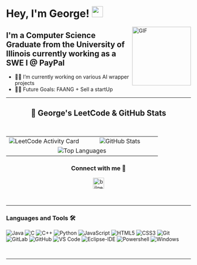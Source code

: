 # Hey, I'm George! <img width="30px" src="https://media.tenor.com/images/3b388fe03da271d2674faf85eb7c3fcd/tenor.gif" />

<img align="right" alt="GIF" height="160px" src="https://media.giphy.com/media/du3J3cXyzhj75IOgvA/giphy.gif" />

## I'm a Computer Science Graduate from the University of Illinois currently working as a SWE I @ PayPal

- 👨‍💻 I’m currently working on various AI wrapper projects
- 💪🏼 Future Goals: FAANG + Sell a startUp

---

<!--
<div align = "center">
  
### Spotify Playing 🎧 


  
[![spotify-github-profile](https://spotify-github-profile.vercel.app/api/view?uid=22vwzjq7bb4bim2lnym7jtona&cover_image=true&theme=novatorem&show_offline=false&background_color=121212&interchange=false&bar_color=53b14f&bar_color_cover=false)](https://github.com/kittinan/spotify-github-profile)

</div>
-->

<div align="center">

  ## 🚀 George's LeetCode & GitHub Stats

  <br>

  <table>
    <tr>
      <td align="center" width="50%">
        <img src="https://leetcard.jacoblin.cool/tylerfoodforthought?ext=activity&theme=dark&animation=true" alt="LeetCode Activity Card" />
      </td>
      <td align="center" width="50%">
        <img src="https://github-readme-stats.vercel.app/api?username=GeorgeFashho&show_icons=true&theme=dark&count_private=true" alt="GitHub Stats" />
      </td>
    </tr>
    <tr>
      <td colspan="2" align="center">
        <img src="https://github-readme-stats.vercel.app/api/top-langs/?username=GeorgeFashho&layout=compact&theme=dark" alt="Top Languages" />
      </td>
    </tr>
  </table>

</div>

<div align = "center">

### Connect with me 📝


[<img  alt="bilgehangecici | LinkedIn" height="30px" src="https://logos-world.net/wp-content/uploads/2020/04/Linkedin-Logo.png"/>][linkedin]

</div>

<br />

---

### Languages and Tools 🛠 

![Java](http://img.shields.io/badge/-Java-5B4638?style=flat-square&logo=java&logoColor=ffffff)
![C](http://img.shields.io/badge/-C-A8B9CC?style=flat-square&logo=c&logoColor=ffffff)
![C++](https://img.shields.io/badge/-C%2B%2B-blue)
![Python](http://img.shields.io/badge/-Python-3776AB?style=flat-square&logo=python&logoColor=ffffff)
![JavaScript](https://img.shields.io/badge/-JavaScript-%23F7DF1C?style=flat-square&logo=javascript&logoColor=000000&labelColor=%23F7DF1C&color=%23FFCE5A)
![HTML5](https://img.shields.io/badge/-HTML5-%23E44D27?style=flat-square&logo=html5&logoColor=ffffff)
![CSS3](https://img.shields.io/badge/-CSS3-%231572B6?style=flat-square&logo=css3)
![Git](https://img.shields.io/badge/-Git-%23F05032?style=flat-square&logo=git&logoColor=%23ffffff)
![GitLab](https://img.shields.io/badge/-GitLab-FCA121?style=flat-square&logo=gitlab)
![GitHub](https://img.shields.io/badge/-GitHub-181717?style=flat-square&logo=github)
![VS Code](http://img.shields.io/badge/-VS%20Code-007ACC?style=flat-square&logo=visual-studio-code&logoColor=ffffff)
![Eclipse-IDE](http://img.shields.io/badge/-Eclipse-2C2255?style=flat-square&logo=eclipse&logoColor=ffffff)
![Powershell](http://img.shields.io/badge/-Powershell-5391FE?style=flat-square&logo=powershell&logoColor=ffffff)
![Windows](http://img.shields.io/badge/-Windows-0078D6?style=flat-square&logo=windows&logoColor=ffffff)

<br/>



---

[website]: https://docs.google.com/document/d/1WM56yDGrkwQ7VzEAWTk4IyJKL6dNP6AW/edit?usp=sharing&ouid=107430771547303287613&rtpof=true&sd=true
[linkedin]: https://www.linkedin.com/in/george-fashho-92148413b/


